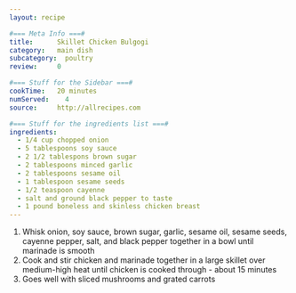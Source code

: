 ```yaml
---
layout: recipe

#=== Meta Info ===#
title:      Skillet Chicken Bulgogi
category:   main dish         
subcategory:  poultry
review:     0

#=== Stuff for the Sidebar ===#
cookTime:   20 minutes
numServed:    4
source:     http://allrecipes.com

#=== Stuff for the ingredients list ===#
ingredients:
  - 1/4 cup chopped onion
  - 5 tablespoons soy sauce
  - 2 1/2 tablespons brown sugar
  - 2 tablespoons minced garlic
  - 2 tablespoons sesame oil
  - 1 tablespoon sesame seeds
  - 1/2 teaspoon cayenne
  - salt and ground black pepper to taste
  - 1 pound boneless and skinless chicken breast
---
```


1. Whisk onion, soy sauce, brown sugar, garlic, sesame oil, sesame seeds, cayenne pepper, salt, and black pepper together in a bowl until marinade is smooth
2. Cook and stir chicken and marinade together in a large skillet over medium-high heat until chicken is cooked through - about 15 minutes
3. Goes well with sliced mushrooms and grated carrots

